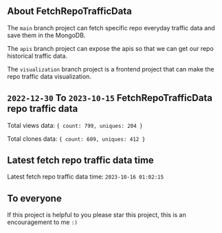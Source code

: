 ## About FetchRepoTrafficData

The `main` branch project can fetch specific repo everyday traffic data and save them in the MongoDB.

The `apis` branch project can expose the apis so that we can get our repo historical traffic data.

The `visualization` branch project is a frontend project that can make the repo traffic data visualization.

## `2022-12-30` To `2023-10-15` FetchRepoTrafficData repo traffic data

Total views data: `{ count: 799, uniques: 204 }`

Total clones data: `{ count: 609, uniques: 412 }`

## Latest fetch repo traffic data time

Latest fetch repo traffic data time: `2023-10-16 01:02:15`

## To everyone

If this project is helpful to you please star this project, this is an encouragement to me `:)`




